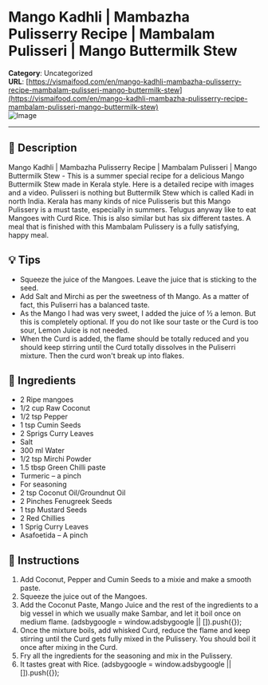 # Mango Kadhli | Mambazha Pulisserry Recipe | Mambalam Pulisseri | Mango Buttermilk Stew

**Category**: Uncategorized  
**URL**: [https://vismaifood.com/en/mango-kadhli-mambazha-pulisserry-recipe-mambalam-pulisseri-mango-buttermilk-stew](https://vismaifood.com/en/mango-kadhli-mambazha-pulisserry-recipe-mambalam-pulisseri-mango-buttermilk-stew)  
![Image](https://vismaifood.com/storage/app/uploads/public/8c8/58f/baf/thumb__1200_0_0_0_auto.jpg)

---

## 📝 Description
Mango Kadhli | Mambazha Pulisserry Recipe | Mambalam Pulisseri | Mango Buttermilk Stew - This is a summer special recipe for a delicious Mango Buttermilk Stew made in Kerala style. Here is a detailed recipe with images and a video. Pulisseri is nothing but Buttermilk Stew which is called Kadi in north India. Kerala has many kinds of nice Pulisseris but this Mango Pulissery is a must taste, especially in summers. Telugus anyway like to eat Mangoes with Curd Rice. This is also similar but has six different tastes. A meal that is finished with this Mambalam Pulissery is a fully satisfying, happy meal.

## 💡 Tips
- Squeeze the juice of the Mangoes. Leave the juice that is sticking to the seed.
- Add Salt and Mirchi as per the sweetness of th Mango. As a matter of fact, this Puliserri has a balanced taste.
- As the Mango I had was very sweet, I added the juice of ½ a lemon. But this is completely optional. If you do not like sour taste or the Curd is too sour, Lemon Juice is not needed.
- When the Curd is added, the flame should be totally reduced and you should keep stirring until the Curd totally dissolves in the Puliserri mixture. Then the curd won't break up into flakes.

## 🧂 Ingredients
- 2 Ripe mangoes
- 1/2 cup Raw Coconut
- 1/2 tsp Pepper
- 1 tsp Cumin Seeds
- 2 Sprigs Curry Leaves
- Salt
- 300 ml Water
- 1/2 tsp Mirchi Powder
- 1.5 tbsp Green Chilli paste
- Turmeric – a pinch
- For seasoning
- 2 tsp Coconut Oil/Groundnut Oil
- 2 Pinches Fenugreek Seeds
- 1 tsp Mustard Seeds
- 2 Red Chillies
- 1 Sprig Curry Leaves
- Asafoetida – A pinch

## 🍳 Instructions
1. Add Coconut, Pepper and Cumin Seeds to a mixie and make a smooth paste.
2. Squeeze the juice out of the Mangoes.
3. Add the Coconut Paste, Mango Juice and the rest of the ingredients to a big vessel in which we usually make Sambar, and let it boil once on medium flame. (adsbygoogle = window.adsbygoogle || []).push({});
4. Once the mixture boils, add whisked Curd, reduce the flame and keep stirring until the Curd gets fully mixed in the Pulissery. You should boil it once after mixing in the Curd.
5. Fry all the ingredients for the seasoning and mix in the Pulissery.
6. It tastes great with Rice. (adsbygoogle = window.adsbygoogle || []).push({});


